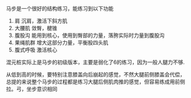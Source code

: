 马步是一个很好的结构练习，能练习到以下功能
1. 肩
沉肩，激活下斜方肌
2. 大腰肌
敛臀，楗锥
3. 腹股沟
能用到核心，使用到臀部的力量，落胯实际时力量到腹股沟
4. 果绳肌群
增大这部分力量，平衡股四头肌
5. 腹式呼吸
激活核心

混元桩实际上是马步的初级版本，主要是弱化了6的练习，因为一般人腿力不够.

从低到高的时候，要特别注意膝盖向后崩起的感觉，不然大腿前侧膝盖会代偿，
总提的来说整个马步的过程都是练习大腿后侧肌肉推的感觉，但容易练成用前侧拉。弓，坐步意识相同


